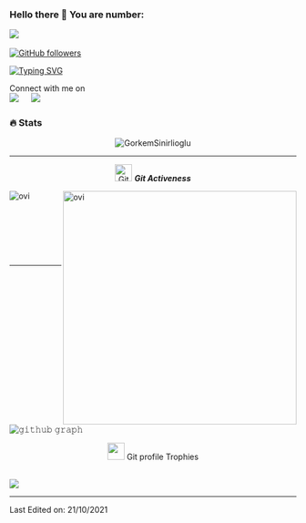 


### Hello there 👋 You are number:
<img src="https://profile-counter.glitch.me/GorkemSinirlioglu/count.svg">
&emsp;

[![GitHub followers](https://img.shields.io/github/followers/GorkemSinirlioglu.svg?style=social&label=Followers)](https://github.com/GorkemSinirlioglu?tab=followers)

[![Typing SVG](https://readme-typing-svg.herokuapp.com?font=Architects+Daughter&color=1bcdff&size=30&lines=Hey!+It's+Gorkem!;I'm+a+Web+Developer...;Welcome+to+my+Github+profile)](https://git.io/typing-svg)

<p>Connect with me on
<br>	
<a target="_blank" href="https://www.linkedin.com/in/gorkemsinirlioglu/"><img src="https://img.shields.io/badge/-LinkedIn-0077B5?style=for-the-badge&logo=Linkedin&logoColor=white"></img></a>
&emsp;
<a target="_blank" href="mailto:gorkemsinirlioglu@gmail.com"
><img src="https://img.shields.io/badge/-Gmail-D14836?style=for-the-badge&logo=Gmail&logoColor=white"></img></a>
&emsp;

<br>
</p>


### 🔥 Stats
<p align="center"><img src="https://github-readme-stats.vercel.app/api?username=GorkemSinirlioglu&theme=gruvbox" alt="GorkemSinirlioglu"  /></p>

<hr>
<p align="center">
 <img src="https://media.giphy.com/media/W5eoZHPpUx9sapR0eu/giphy.gif" width="30px" alt="Git"/>&nbsp;<i><b>Git Activeness</b></i></p>
 
<p><img align="left" src="https://github-readme-stats.vercel.app/api/top-langs?username=GorkemSinirlioglu&show_icons=true&locale=en&layout=compact&theme=gruvbox" alt="ovi" /></p>
<p>&nbsp;<img align="right" src="https://github-readme-stats.vercel.app/api?username=GorkemSinirlioglu&show_icons=true&locale=en&theme=gruvbox" alt="ovi" width="410" /></p>
<br><br><br><br><br>

<hr>



![𝚐𝚒𝚝𝚑𝚞𝚋 𝚐𝚛𝚊𝚙𝚑](https://activity-graph.herokuapp.com/graph?username=GorkemSinirlioglu&theme=gruvbox&hide_border=true&area=true)



    
</p>
<p align="center"><img src="https://media.giphy.com/media/QaMcXSekUWx7aogAUr/giphy.gif" width="30" />&nbsp;Git profile Trophies</p><br>
<img src="https://github-profile-trophy.vercel.app/?username=GorkemSinirlioglu&theme=gruvbox" />


<br/>

------
Last Edited on: 21/10/2021
